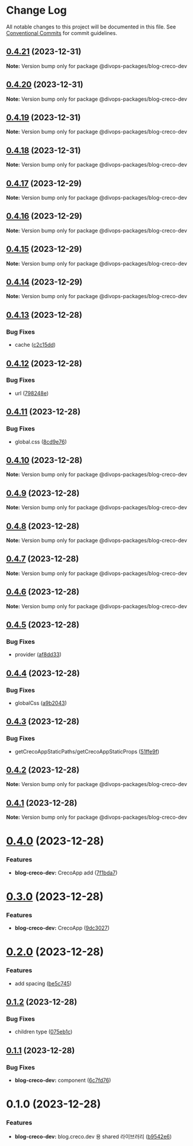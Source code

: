 # Change Log

All notable changes to this project will be documented in this file.
See [Conventional Commits](https://conventionalcommits.org) for commit guidelines.

## [0.4.21](https://github.com/divopsor/divops-packages/compare/@divops-packages/blog-creco-dev@0.4.20...@divops-packages/blog-creco-dev@0.4.21) (2023-12-31)

**Note:** Version bump only for package @divops-packages/blog-creco-dev





## [0.4.20](https://github.com/divopsor/divops-packages/compare/@divops-packages/blog-creco-dev@0.4.19...@divops-packages/blog-creco-dev@0.4.20) (2023-12-31)

**Note:** Version bump only for package @divops-packages/blog-creco-dev





## [0.4.19](https://github.com/divopsor/divops-packages/compare/@divops-packages/blog-creco-dev@0.4.18...@divops-packages/blog-creco-dev@0.4.19) (2023-12-31)

**Note:** Version bump only for package @divops-packages/blog-creco-dev





## [0.4.18](https://github.com/divopsor/divops-packages/compare/@divops-packages/blog-creco-dev@0.4.17...@divops-packages/blog-creco-dev@0.4.18) (2023-12-31)

**Note:** Version bump only for package @divops-packages/blog-creco-dev





## [0.4.17](https://github.com/divopsor/divops-packages/compare/@divops-packages/blog-creco-dev@0.4.16...@divops-packages/blog-creco-dev@0.4.17) (2023-12-29)

**Note:** Version bump only for package @divops-packages/blog-creco-dev





## [0.4.16](https://github.com/divopsor/divops-packages/compare/@divops-packages/blog-creco-dev@0.4.15...@divops-packages/blog-creco-dev@0.4.16) (2023-12-29)

**Note:** Version bump only for package @divops-packages/blog-creco-dev





## [0.4.15](https://github.com/divopsor/divops-packages/compare/@divops-packages/blog-creco-dev@0.4.14...@divops-packages/blog-creco-dev@0.4.15) (2023-12-29)

**Note:** Version bump only for package @divops-packages/blog-creco-dev





## [0.4.14](https://github.com/divopsor/divops-packages/compare/@divops-packages/blog-creco-dev@0.4.13...@divops-packages/blog-creco-dev@0.4.14) (2023-12-29)

**Note:** Version bump only for package @divops-packages/blog-creco-dev





## [0.4.13](https://github.com/divopsor/divops-packages/compare/@divops-packages/blog-creco-dev@0.4.12...@divops-packages/blog-creco-dev@0.4.13) (2023-12-28)


### Bug Fixes

* cache ([c2c15dd](https://github.com/divopsor/divops-packages/commit/c2c15dd014f4a999cb455792f256d8b37726fecb))





## [0.4.12](https://github.com/divopsor/divops-packages/compare/@divops-packages/blog-creco-dev@0.4.11...@divops-packages/blog-creco-dev@0.4.12) (2023-12-28)


### Bug Fixes

* url ([798248e](https://github.com/divopsor/divops-packages/commit/798248e61b51db4192e064c8ced2007d4a195f9f))





## [0.4.11](https://github.com/divopsor/divops-packages/compare/@divops-packages/blog-creco-dev@0.4.10...@divops-packages/blog-creco-dev@0.4.11) (2023-12-28)


### Bug Fixes

* global.css ([8cd9e76](https://github.com/divopsor/divops-packages/commit/8cd9e7626d56b56758edad7c2b64fdd13f79b054))





## [0.4.10](https://github.com/divopsor/divops-packages/compare/@divops-packages/blog-creco-dev@0.4.9...@divops-packages/blog-creco-dev@0.4.10) (2023-12-28)

**Note:** Version bump only for package @divops-packages/blog-creco-dev





## [0.4.9](https://github.com/divopsor/divops-packages/compare/@divops-packages/blog-creco-dev@0.4.8...@divops-packages/blog-creco-dev@0.4.9) (2023-12-28)

**Note:** Version bump only for package @divops-packages/blog-creco-dev





## [0.4.8](https://github.com/divopsor/divops-packages/compare/@divops-packages/blog-creco-dev@0.4.7...@divops-packages/blog-creco-dev@0.4.8) (2023-12-28)

**Note:** Version bump only for package @divops-packages/blog-creco-dev





## [0.4.7](https://github.com/divopsor/divops-packages/compare/@divops-packages/blog-creco-dev@0.4.6...@divops-packages/blog-creco-dev@0.4.7) (2023-12-28)

**Note:** Version bump only for package @divops-packages/blog-creco-dev





## [0.4.6](https://github.com/divopsor/divops-packages/compare/@divops-packages/blog-creco-dev@0.4.5...@divops-packages/blog-creco-dev@0.4.6) (2023-12-28)

**Note:** Version bump only for package @divops-packages/blog-creco-dev





## [0.4.5](https://github.com/divopsor/divops-packages/compare/@divops-packages/blog-creco-dev@0.4.4...@divops-packages/blog-creco-dev@0.4.5) (2023-12-28)


### Bug Fixes

* provider ([af8dd33](https://github.com/divopsor/divops-packages/commit/af8dd33de0e4643b190a360048c5e50ea3e2f4b2))





## [0.4.4](https://github.com/divopsor/divops-packages/compare/@divops-packages/blog-creco-dev@0.4.3...@divops-packages/blog-creco-dev@0.4.4) (2023-12-28)


### Bug Fixes

* globalCss ([a9b2043](https://github.com/divopsor/divops-packages/commit/a9b204340b43c811d48d20f8ffc3c7cdb6f7dcb8))





## [0.4.3](https://github.com/divopsor/divops-packages/compare/@divops-packages/blog-creco-dev@0.4.2...@divops-packages/blog-creco-dev@0.4.3) (2023-12-28)


### Bug Fixes

* getCrecoAppStaticPaths/getCrecoAppStaticProps ([51ffe9f](https://github.com/divopsor/divops-packages/commit/51ffe9f76eda63c9e00794bcbc9d5071bd59472a))





## [0.4.2](https://github.com/divopsor/divops-packages/compare/@divops-packages/blog-creco-dev@0.4.1...@divops-packages/blog-creco-dev@0.4.2) (2023-12-28)

**Note:** Version bump only for package @divops-packages/blog-creco-dev





## [0.4.1](https://github.com/divopsor/divops-packages/compare/@divops-packages/blog-creco-dev@0.4.0...@divops-packages/blog-creco-dev@0.4.1) (2023-12-28)

**Note:** Version bump only for package @divops-packages/blog-creco-dev





# [0.4.0](https://github.com/divopsor/divops-packages/compare/@divops-packages/blog-creco-dev@0.3.0...@divops-packages/blog-creco-dev@0.4.0) (2023-12-28)


### Features

* **blog-creco-dev:** CrecoApp add ([7f1bda7](https://github.com/divopsor/divops-packages/commit/7f1bda7b7c11a03e4e9c8f835e4767d5b00b4d83))





# [0.3.0](https://github.com/divopsor/divops-packages/compare/@divops-packages/blog-creco-dev@0.2.0...@divops-packages/blog-creco-dev@0.3.0) (2023-12-28)


### Features

* **blog-creco-dev:** CrecoApp ([9dc3027](https://github.com/divopsor/divops-packages/commit/9dc3027256a1d8d3676097217cce15375ff0222f))





# [0.2.0](https://github.com/divopsor/divops-packages/compare/@divops-packages/blog-creco-dev@0.1.2...@divops-packages/blog-creco-dev@0.2.0) (2023-12-28)


### Features

* add spacing ([be5c745](https://github.com/divopsor/divops-packages/commit/be5c745e77b52edbeea56c435505e624ec85a84a))





## [0.1.2](https://github.com/divopsor/divops-packages/compare/@divops-packages/blog-creco-dev@0.1.1...@divops-packages/blog-creco-dev@0.1.2) (2023-12-28)


### Bug Fixes

* children type ([075eb1c](https://github.com/divopsor/divops-packages/commit/075eb1cb5ef91bec7cd631f7496499a172aa06ef))





## [0.1.1](https://github.com/divopsor/divops-packages/compare/@divops-packages/blog-creco-dev@0.1.0...@divops-packages/blog-creco-dev@0.1.1) (2023-12-28)


### Bug Fixes

* **blog-creco-dev:** component ([6c7fd76](https://github.com/divopsor/divops-packages/commit/6c7fd7649d3d02dc2f06e7ab6561b863aa8cdf24))





# 0.1.0 (2023-12-28)


### Features

* **blog-creco-dev:** blog.creco.dev 용 shared 라이브러리 ([b9542e6](https://github.com/divopsor/divops-packages/commit/b9542e6828267e9d81bba2a2d7035d7d3d8e0bb5))
